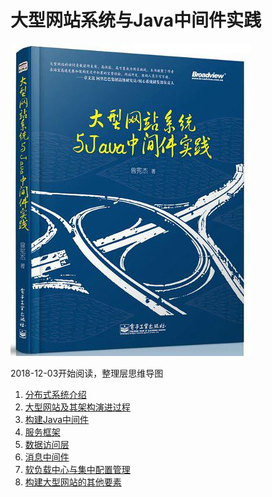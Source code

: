 # 大型网站系统与Java中间件实践



![](https://github.com/rainbowda/book-mindmap/blob/master/%E5%A4%A7%E5%9E%8B%E7%BD%91%E7%AB%99%E7%B3%BB%E7%BB%9F%E4%B8%8EJava%E4%B8%AD%E9%97%B4%E4%BB%B6%E5%AE%9E%E8%B7%B5/%E5%A4%A7%E5%9E%8B%E7%BD%91%E7%AB%99%E7%B3%BB%E7%BB%9F%E4%B8%8EJava%E4%B8%AD%E9%97%B4%E4%BB%B6%E5%AE%9E%E8%B7%B5.jpg?raw=true)

2018-12-03开始阅读，整理层思维导图

1. [分布式系统介绍](https://github.com/rainbowda/book-mindmap/blob/master/%E5%A4%A7%E5%9E%8B%E7%BD%91%E7%AB%99%E7%B3%BB%E7%BB%9F%E4%B8%8EJava%E4%B8%AD%E9%97%B4%E4%BB%B6%E5%AE%9E%E8%B7%B5/1.%E5%88%86%E5%B8%83%E5%BC%8F%E7%B3%BB%E7%BB%9F%E4%BB%8B%E7%BB%8D.xmind)
2. [大型网站及其架构演进过程](https://github.com/rainbowda/book-mindmap/blob/master/%E5%A4%A7%E5%9E%8B%E7%BD%91%E7%AB%99%E7%B3%BB%E7%BB%9F%E4%B8%8EJava%E4%B8%AD%E9%97%B4%E4%BB%B6%E5%AE%9E%E8%B7%B5/2.%E5%A4%A7%E5%9E%8B%E7%BD%91%E7%AB%99%E5%8F%8A%E5%85%B6%E6%9E%B6%E6%9E%84%E6%BC%94%E8%BF%9B%E8%BF%87%E7%A8%8B.xmind)
3. [构建Java中间件](https://github.com/rainbowda/book-mindmap/blob/master/%E5%A4%A7%E5%9E%8B%E7%BD%91%E7%AB%99%E7%B3%BB%E7%BB%9F%E4%B8%8EJava%E4%B8%AD%E9%97%B4%E4%BB%B6%E5%AE%9E%E8%B7%B5/3.%E6%9E%84%E5%BB%BAJava%E4%B8%AD%E9%97%B4%E4%BB%B6.xmind)
4. [服务框架](https://github.com/rainbowda/book-mindmap/blob/master/%E5%A4%A7%E5%9E%8B%E7%BD%91%E7%AB%99%E7%B3%BB%E7%BB%9F%E4%B8%8EJava%E4%B8%AD%E9%97%B4%E4%BB%B6%E5%AE%9E%E8%B7%B5/4.%E6%9C%8D%E5%8A%A1%E6%A1%86%E6%9E%B6.xmind)
5. [数据访问层](https://github.com/rainbowda/book-mindmap/blob/master/%E5%A4%A7%E5%9E%8B%E7%BD%91%E7%AB%99%E7%B3%BB%E7%BB%9F%E4%B8%8EJava%E4%B8%AD%E9%97%B4%E4%BB%B6%E5%AE%9E%E8%B7%B5/5.%E6%95%B0%E6%8D%AE%E8%AE%BF%E9%97%AE%E5%B1%82.xmind)
6. [消息中间件](https://github.com/rainbowda/book-mindmap/blob/master/%E5%A4%A7%E5%9E%8B%E7%BD%91%E7%AB%99%E7%B3%BB%E7%BB%9F%E4%B8%8EJava%E4%B8%AD%E9%97%B4%E4%BB%B6%E5%AE%9E%E8%B7%B5/6.%E6%B6%88%E6%81%AF%E4%B8%AD%E9%97%B4%E4%BB%B6.xmind)
7. [软负载中心与集中配置管理](https://github.com/rainbowda/book-mindmap/blob/master/%E5%A4%A7%E5%9E%8B%E7%BD%91%E7%AB%99%E7%B3%BB%E7%BB%9F%E4%B8%8EJava%E4%B8%AD%E9%97%B4%E4%BB%B6%E5%AE%9E%E8%B7%B5/7.%E8%BD%AF%E8%B4%9F%E8%BD%BD%E4%B8%AD%E5%BF%83%E4%B8%8E%E9%9B%86%E4%B8%AD%E9%85%8D%E7%BD%AE%E7%AE%A1%E7%90%86.xmind)
8. [构建大型网站的其他要素](https://github.com/rainbowda/book-mindmap/blob/master/%E5%A4%A7%E5%9E%8B%E7%BD%91%E7%AB%99%E7%B3%BB%E7%BB%9F%E4%B8%8EJava%E4%B8%AD%E9%97%B4%E4%BB%B6%E5%AE%9E%E8%B7%B5/8.%E6%9E%84%E5%BB%BA%E5%A4%A7%E5%9E%8B%E7%BD%91%E7%AB%99%E7%9A%84%E5%85%B6%E4%BB%96%E8%A6%81%E7%B4%A0.xmind)


